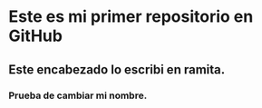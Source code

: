 # Este es mi primer repositorio en GitHub

## Este encabezado lo escribi en ramita.

### Prueba de cambiar mi nombre.